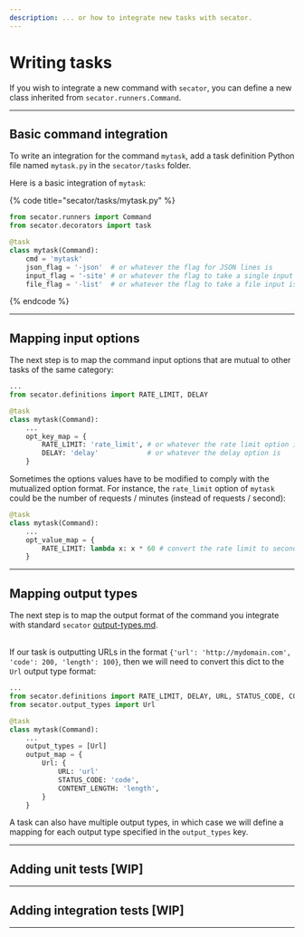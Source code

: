 ```yaml
---
description: ... or how to integrate new tasks with secator.
---
```


# Writing tasks

If you wish to integrate a new command with `secator`, you can define a new class inherited from `secator.runners.Command`.

***

## Basic command integration

To write an integration for the command `mytask`, add a task definition Python file named `mytask.py` in the `secator/tasks` folder.

Here is a basic integration of `mytask`:

{% code title="secator/tasks/mytask.py" %}
```python
from secator.runners import Command
from secator.decorators import task

@task
class mytask(Command):
    cmd = 'mytask'
    json_flag = '-json'  # or whatever the flag for JSON lines is
    input_flag = '-site' # or whatever the flag to take a single input is
    file_flag = '-list'  # or whatever the flag to take a file input is
```
{% endcode %}

***

## Mapping input options

The next step is to map the command input options that are mutual to other tasks of the same category:

```python
...
from secator.definitions import RATE_LIMIT, DELAY

@task
class mytask(Command):
    ...
    opt_key_map = {
        RATE_LIMIT: 'rate_limit', # or whatever the rate limit option is
        DELAY: 'delay'            # or whatever the delay option is
    }
```

Sometimes the options values have to be modified to comply with the mutualized option format. For instance, the `rate_limit` option of `mytask` could be the number of requests / minutes (instead of requests / second):

```python
@task
class mytask(Command):
    ...
    opt_value_map = {
        RATE_LIMIT: lambda x: x * 60 # convert the rate limit to seconds
    }
```

***

## Mapping output types

The next step is to map the output format of the command you integrate with standard `secator` [output-types.md](../../in-depth/concepts/output-types.md "mention").

\
If our task is outputting URLs in the format `{'url': 'http://mydomain.com', 'code': 200, 'length': 100}`, then we will need to convert this dict to the `Url` output type format:

```python
...
from secator.definitions import RATE_LIMIT, DELAY, URL, STATUS_CODE, CONTENT_LENGTH
from secator.output_types import Url

@task
class mytask(Command):
    ...
    output_types = [Url]
    output_map = {
        Url: {
            URL: 'url'
            STATUS_CODE: 'code',
            CONTENT_LENGTH: 'length',
        }
    }
```

A task can also have multiple output types, in which case we will define a mapping for each output type specified in the `output_types` key.

***

## Adding unit tests \[WIP]

***

## Adding integration tests \[WIP]

***
